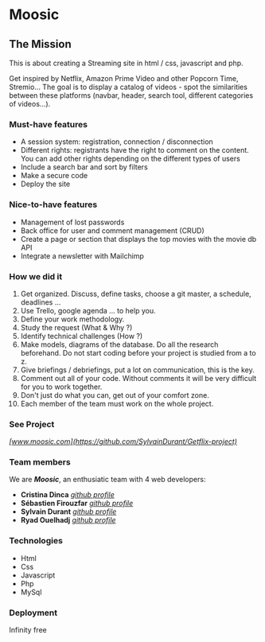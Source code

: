 # Moosic

## The Mission

This is about creating a Streaming site in html / css, javascript and php.

Get inspired by Netflix, Amazon Prime Video and other Popcorn Time, Stremio... The goal is to display a catalog of videos - spot the similarities between these platforms (navbar, header, search tool, different categories of videos…).

### Must-have features

- A session system: registration, connection / disconnection
- Different rights: registrants have the right to comment on the content. You can add other rights depending on the different types of users
- Include a search bar and sort by filters
- Make a secure code
- Deploy the site

### Nice-to-have features

- Management of lost passwords
- Back office for user and comment management (CRUD)
- Create a page or section that displays the top movies with the movie db API
- Integrate a newsletter with Mailchimp

### How we did it

1. Get organized. Discuss, define tasks, choose a git master, a schedule, deadlines ...
2. Use Trello, google agenda ... to help you.
3. Define your work methodology.
4. Study the request (What & Why ?)
5. Identify technical challenges (How ?)
6. Make models, diagrams of the database. Do all the research beforehand. Do not start coding before your project is studied from a to z.
7. Give briefings / debriefings, put a lot on communication, this is the key.
8. Comment out all of your code. Without comments it will be very difficult for you to work together.
9. Don't just do what you can, get out of your comfort zone.
10. Each member of the team must work on the whole project.

### See Project

*[www.moosic.com](https://github.com/SylvainDurant/Getflix-project)*

### Team members

We are ***Moosic***, an enthusiatic team with 4 web developers:

- **Cristina Dinca** *[github profile](https://github.com/Shticrina)*
- **Sébastien Firouzfar** *[github profile](https://github.com/SebastienFirouzfar)*
- **Sylvain Durant** *[github profile](https://github.com/SylvainDurant)*
- **Ryad Ouelhadj** *[github profile](https://github.com/ryadouelhadj)*

### Technologies

- Html
- Css
- Javascript
- Php
- MySql

### Deployment

Infinity free
